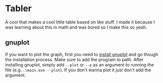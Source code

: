 # Tabler

A cool that makes a cool little table based on like stuff. I made it because I was learning about this in math and was bored so I make this so yeah.

## gnuplot

If you want to plot the graph, first you need to [install gnuplot](https://sourceforge.net/projects/gnuplot/files/gnuplot/) and go though the installation process. Make sure to add the program to path. 
After installing gnuplot, simply add `--plot` or `--p` as an argument to running the file (e.g. `.\main.exe --plot`).
If you don't wanna plot it just don't add the argument.
